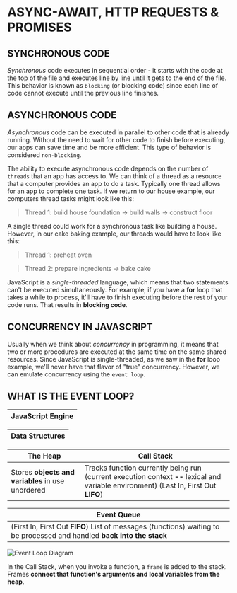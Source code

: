 # ASYNC-AWAIT, HTTP REQUESTS & PROMISES

## SYNCHRONOUS CODE

_Synchronous_ code executes in sequential order - it starts with the code at the top of the file and executes line by line until it gets to the end of the file. This behavior is known as `blocking` (or blocking code) since each line of code cannot execute until the previous line finishes.

## ASYNCHRONOUS CODE

_Asynchronous_ code can be executed in parallel to other code that is already running. Without the need to wait for other code to finish before executing, our apps can save time and be more efficient. This type of behavior is considered `non-blocking`.

The ability to execute asynchronous code depends on the number of `threads` that an app has access to. We can think of a thread as a resource that a computer provides an app to do a task. Typically one thread allows for an app to complete one task. If we return to our house example, our computers thread tasks might look like this:

> Thread 1: build house foundation -> build walls -> construct floor

A single thread could work for a synchronous task like building a house. However, in our cake baking example, our threads would have to look like this:

> Thread 1: preheat oven

> Thread 2: prepare ingredients -> bake cake

JavaScript is a _single-threaded_ language, which means that two statements can't be executed simultaneously. For example, if you have a **for** loop that takes a while to process, it'll have to finish executing before the rest of your code runs. That results in **blocking code**.

## CONCURRENCY IN JAVASCRIPT

Usually when we think about _concurrency_ in programming, it means that two or more procedures are executed at the same time on the same shared resources.
Since JavaScript is single-threaded, as we saw in the **for** loop example, we'll never have that flavor of "true" concurrency. However, we can emulate concurrency using the `event loop`.

## WHAT IS THE EVENT LOOP?

| JavaScript Engine                                              |
| ---------------------------------------------------------------|

| Data Structures                                                |
| -------------------------------------------------------------- |

| The Heap                 | Call Stack                          |
| ------------------------ | ----------------------------------- |
| Stores **objects and variables** in use unordered | Tracks function currently being run (current execution context **--** lexical and variable environment) (Last In, First Out **LIFO**) |

| Event Queue                                                    |
| -------------------------------------------------------------- |
| (First In, First Out **FIFO**) List of messages (functions) waiting to be processed and handled **back into the stack** |

![Event Loop Diagram](https://static-assets.codecademy.com/Courses/Learn-JavaScript/Event-Loop-and-Concurrency/JavaScript-Engine-Diagram.png?_gl=1*1yqf88z*_ga*MjIxNzY1NjQ5LjE2NDA4OTQ1MjA.*_ga_3LRZM6TM9L*MTY4NDM3NzcwOC41MTMuMS4xNjg0Mzc3NzIxLjQ3LjAuMA.. "Event Loop Diagram")

In the Call Stack, when you invoke a function, a `frame` is added to the stack. Frames **connect that function's arguments and local variables from the heap**. 